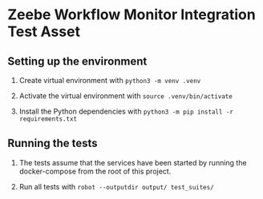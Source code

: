 # Zeebe Workflow Monitor Integration Test Asset

## Setting up the environment

1. Create virtual environment with `python3 -m venv .venv`

1. Activate the virtual environment with `source .venv/bin/activate`

1. Install the Python dependencies with `python3 -m pip install -r requirements.txt`

## Running the tests

1. The tests assume that the services have been started by running the docker-compose from the root of this project.

1. Run all tests with `robot --outputdir output/ test_suites/`
